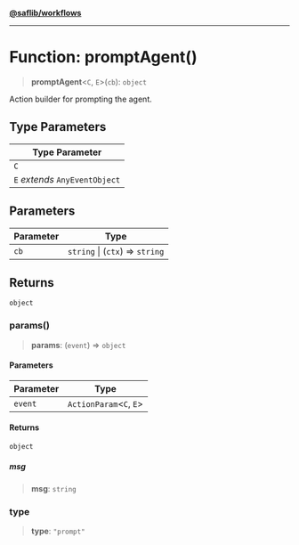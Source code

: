 [**@saflib/workflows**](../index.md)

***

# Function: promptAgent()

> **promptAgent**\<`C`, `E`\>(`cb`): `object`

Action builder for prompting the agent.

## Type Parameters

| Type Parameter |
| ------ |
| `C` |
| `E` *extends* `AnyEventObject` |

## Parameters

| Parameter | Type |
| ------ | ------ |
| `cb` | `string` \| (`ctx`) => `string` |

## Returns

`object`

### params()

> **params**: (`event`) => `object`

#### Parameters

| Parameter | Type |
| ------ | ------ |
| `event` | `ActionParam`\<`C`, `E`\> |

#### Returns

`object`

##### msg

> **msg**: `string`

### type

> **type**: `"prompt"`
